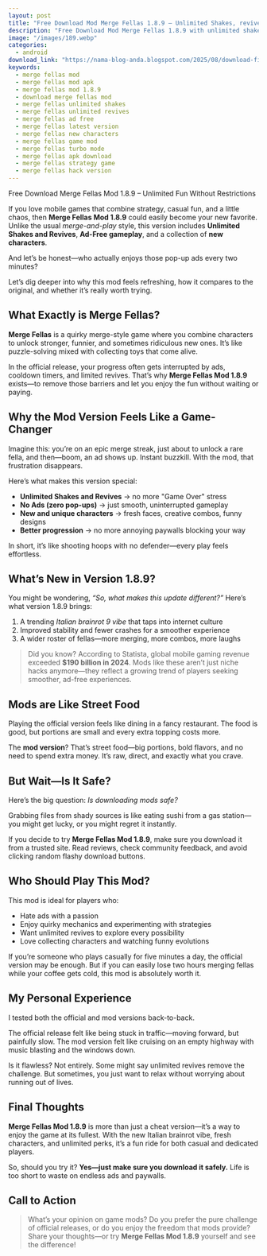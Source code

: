 ```yaml
---
layout: post
title: "Free Download Mod Merge Fellas 1.8.9 – Unlimited Shakes, revives, hammer and No Ads"
description: "Free Download Mod Merge Fellas 1.8.9 with unlimited shakes, revives, no ads, and many new characters. Try the new Italian brainrot 9 style now!"
image: "/images/189.webp"
categories:
  - android
download_link: "https://nama-blog-anda.blogspot.com/2025/08/download-file.html"
keywords:
  - merge fellas mod
  - merge fellas mod apk
  - merge fellas mod 1.8.9
  - download merge fellas mod
  - merge fellas unlimited shakes
  - merge fellas unlimited revives
  - merge fellas ad free
  - merge fellas latest version
  - merge fellas new characters
  - merge fellas game mod
  - merge fellas turbo mode
  - merge fellas apk download
  - merge fellas strategy game
  - merge fellas hack version 
---
```


Free Download Merge Fellas Mod 1.8.9 – Unlimited Fun Without Restrictions

If you love mobile games that combine strategy, casual fun, and a little chaos, then **Merge Fellas Mod 1.8.9** could easily become your new favorite. Unlike the usual *merge-and-play* style, this version includes **Unlimited Shakes and Revives**, **Ad-Free gameplay**, and a collection of **new characters**.

And let’s be honest—who actually enjoys those pop-up ads every two minutes?

Let’s dig deeper into why this mod feels refreshing, how it compares to the original, and whether it’s really worth trying.

## What Exactly is Merge Fellas?

**Merge Fellas** is a quirky merge-style game where you combine characters to unlock stronger, funnier, and sometimes ridiculous new ones. It’s like puzzle-solving mixed with collecting toys that come alive.

In the official release, your progress often gets interrupted by ads, cooldown timers, and limited revives. That’s why **Merge Fellas Mod 1.8.9** exists—to remove those barriers and let you enjoy the fun without waiting or paying.

## Why the Mod Version Feels Like a Game-Changer

Imagine this: you’re on an epic merge streak, just about to unlock a rare fella, and then—boom, an ad shows up. Instant buzzkill. With the mod, that frustration disappears.

Here’s what makes this version special:

- **Unlimited Shakes and Revives** → no more "Game Over" stress
- **No Ads (zero pop-ups)** → just smooth, uninterrupted gameplay
- **New and unique characters** → fresh faces, creative combos, funny designs
- **Better progression** → no more annoying paywalls blocking your way

In short, it’s like shooting hoops with no defender—every play feels effortless.

## What’s New in Version 1.8.9?

You might be wondering, *“So, what makes this update different?”* Here’s what version 1.8.9 brings:

1. A trending *Italian brainrot 9 vibe* that taps into internet culture
2. Improved stability and fewer crashes for a smoother experience
3. A wider roster of fellas—more merging, more combos, more laughs

> Did you know? According to Statista, global mobile gaming revenue exceeded **$190 billion in 2024**. Mods like these aren’t just niche hacks anymore—they reflect a growing trend of players seeking smoother, ad-free experiences.

## Mods are Like Street Food

Playing the official version feels like dining in a fancy restaurant. The food is good, but portions are small and every extra topping costs more.

The **mod version**? That’s street food—big portions, bold flavors, and no need to spend extra money. It’s raw, direct, and exactly what you crave.

## But Wait—Is It Safe?

Here’s the big question: *Is downloading mods safe?*

Grabbing files from shady sources is like eating sushi from a gas station—you might get lucky, or you might regret it instantly.

If you decide to try **Merge Fellas Mod 1.8.9**, make sure you download it from a trusted site. Read reviews, check community feedback, and avoid clicking random flashy download buttons.

## Who Should Play This Mod?

This mod is ideal for players who:

- Hate ads with a passion
- Enjoy quirky mechanics and experimenting with strategies
- Want unlimited revives to explore every possibility
- Love collecting characters and watching funny evolutions

If you’re someone who plays casually for five minutes a day, the official version may be enough. But if you can easily lose two hours merging fellas while your coffee gets cold, this mod is absolutely worth it.

## My Personal Experience

I tested both the official and mod versions back-to-back.

The official release felt like being stuck in traffic—moving forward, but painfully slow.
The mod version felt like cruising on an empty highway with music blasting and the windows down.

Is it flawless? Not entirely. Some might say unlimited revives remove the challenge. But sometimes, you just want to relax without worrying about running out of lives.

## Final Thoughts

**Merge Fellas Mod 1.8.9** is more than just a cheat version—it’s a way to enjoy the game at its fullest. With the new Italian brainrot vibe, fresh characters, and unlimited perks, it’s a fun ride for both casual and dedicated players.

So, should you try it? **Yes—just make sure you download it safely.** Life is too short to waste on endless ads and paywalls.

## Call to Action

> What’s your opinion on game mods? Do you prefer the pure challenge of official releases, or do you enjoy the freedom that mods provide? Share your thoughts—or try **Merge Fellas Mod 1.8.9** yourself and see the difference!
